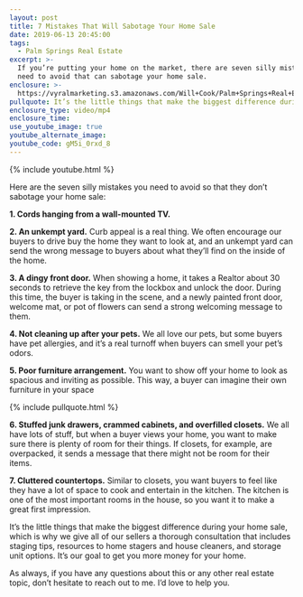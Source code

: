 ```yaml
---
layout: post
title: 7 Mistakes That Will Sabotage Your Home Sale
date: 2019-06-13 20:45:00
tags:
  - Palm Springs Real Estate
excerpt: >-
  If you’re putting your home on the market, there are seven silly mistakes you
  need to avoid that can sabotage your home sale.
enclosure: >-
  https://vyralmarketing.s3.amazonaws.com/Will+Cook/Palm+Springs+Real+Estate+Agent-+7+Mistakes+That+Will+Sabotage+Your+Home+Sale.mp4
pullquote: It’s the little things that make the biggest difference during your home sale.
enclosure_type: video/mp4
enclosure_time:
use_youtube_image: true
youtube_alternate_image:
youtube_code: gM5i_0rxd_8
---
```


{% include youtube.html %}

Here are the seven silly mistakes you need to avoid so that they don’t sabotage your home sale:

**1\. Cords hanging from a wall-mounted TV.&nbsp;**

**2\. An unkempt yard.** Curb appeal is a real thing. We often encourage our buyers to drive buy the home they want to look at, and an unkempt yard can send the wrong message to buyers about what they’ll find on the inside of the home.

**3\. A dingy front door.** When showing a home, it takes a Realtor about 30 seconds to retrieve the key from the lockbox and unlock the door. During this time, the buyer is taking in the scene, and a newly painted front door, welcome mat, or pot of flowers can send a strong welcoming message to them.

**4\. Not cleaning up after your pets.** We all love our pets, but some buyers have pet allergies, and it’s a real turnoff when buyers can smell your pet’s odors.

**5\. Poor furniture arrangement.** You want to show off your home to look as spacious and inviting as possible. This way, a buyer can imagine their own furniture in your space

{% include pullquote.html %}

**6\. Stuffed junk drawers, crammed cabinets, and overfilled closets.** We all have lots of stuff, but when a buyer views your home, you want to make sure there is plenty of room for their things. If closets, for example, are overpacked, it sends a message that there might not be room for their items.

**7\. Cluttered countertops.** Similar to closets, you want buyers to feel like they have a lot of space to cook and entertain in the kitchen. The kitchen is one of the most important rooms in the house, so you want it to make a great first impression.

It’s the little things that make the biggest difference during your home sale, which is why we give all of our sellers a thorough consultation that includes staging tips, resources to home stagers and house cleaners, and storage unit options. It’s our goal to get you more money for your home.

As always, if you have any questions about this or any other real estate topic, don’t hesitate to reach out to me. I’d love to help you.